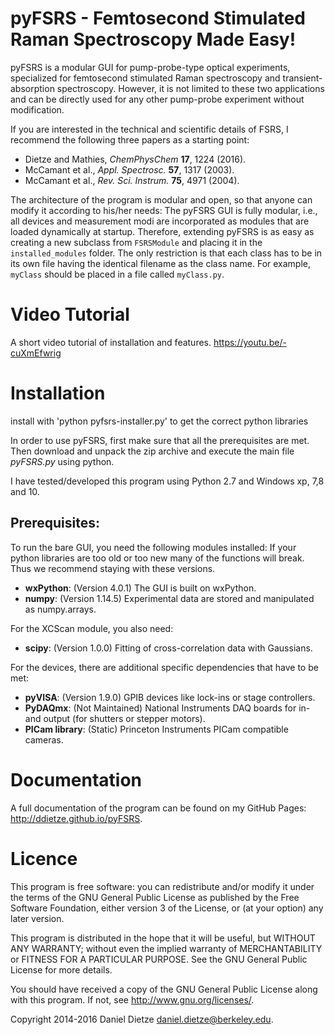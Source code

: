 pyFSRS - Femtosecond Stimulated Raman Spectroscopy Made Easy!
=============================================================


pyFSRS is a modular GUI for pump-probe-type optical experiments, specialized for
femtosecond stimulated Raman spectroscopy and transient-absorption spectroscopy.
However, it is not limited to these two applications and can be directly used for
any other pump-probe experiment without modification.

If you are interested in the technical and scientific details of FSRS, I recommend the following three papers as a starting point:

* Dietze and Mathies, *ChemPhysChem* **17**, 1224 (2016).
* McCamant et al., *Appl. Spectrosc.* **57**, 1317 (2003).
* McCamant et al., *Rev. Sci. Instrum.* **75**, 4971 (2004).

The architecture of the program is modular and open, so that anyone can modify it according
to his/her needs: The pyFSRS GUI is fully modular, i.e., all devices and measurement modi are
incorporated as modules that are loaded dynamically at startup. Therefore, extending pyFSRS is as easy
as creating a new subclass from `FSRSModule` and placing it in the `installed_modules` folder. The only
restriction is that each class has to be in its own file having the identical filename as the class name.
For example, `myClass` should be placed in a file called `myClass.py`.

Video Tutorial
============

A short video tutorial of installation and features.
https://youtu.be/-cuXmEfwrig

Installation
============

install with 'python pyfsrs-installer.py' to get the correct python libraries

In order to use pyFSRS, first make sure that all the prerequisites are met.
Then download and unpack the zip archive and execute the main file *pyFSRS.py* using python.

I have tested/developed this program using Python 2.7 and Windows xp, 7,8 and 10.

Prerequisites:
--------------

To run the bare GUI, you need the following modules installed:
   If your python libraries are too old or too new many of the functions 
   will break. Thus we recommend staying with these versions.

* **wxPython**: (Version 4.0.1) The GUI is built on wxPython.
* **numpy**: (Version 1.14.5) Experimental data are stored and manipulated as numpy.arrays.

For the XCScan module, you also need:

* **scipy**: (Version 1.0.0) Fitting of cross-correlation data with Gaussians.

For the devices, there are additional specific dependencies that have to be met:

* **pyVISA**: (Version 1.9.0) GPIB devices like lock-ins or stage controllers.
* **PyDAQmx**: (Not Maintained) National Instruments DAQ boards for in- and output (for shutters or stepper motors).
* **PICam library**: (Static) Princeton Instruments PICam compatible cameras.

Documentation
=============

A full documentation of the program can be found on my GitHub Pages: <http://ddietze.github.io/pyFSRS>.

Licence
=======

This program is free software: you can redistribute and/or modify
it under the terms of the GNU General Public License as published by
the Free Software Foundation, either version 3 of the License, or
(at your option) any later version.

This program is distributed in the hope that it will be useful,
but WITHOUT ANY WARRANTY; without even the implied warranty of
MERCHANTABILITY or FITNESS FOR A PARTICULAR PURPOSE.  See the
GNU General Public License for more details.

You should have received a copy of the GNU General Public License
along with this program.  If not, see <http://www.gnu.org/licenses/>.

Copyright 2014-2016 Daniel Dietze <daniel.dietze@berkeley.edu>.
